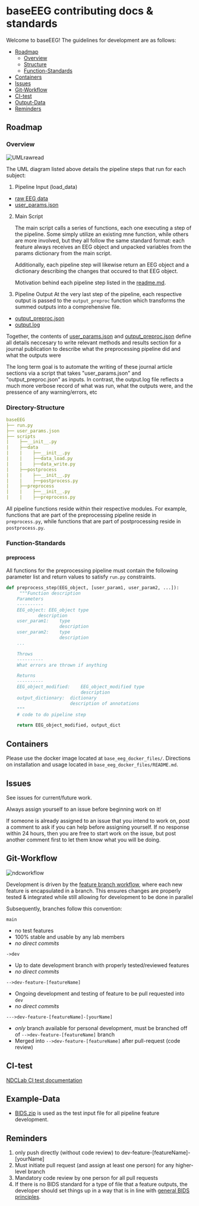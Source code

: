 # baseEEG contributing docs & standards
Welcome to baseEEG! The guidelines for development are as follows: 

* [Roadmap](#Roadmap)  
    * [Overview](#Overview)
    * [Structure](#Directory-Structure)
    * [Function-Standards](#Function-Standards)
* [Containers](#Containers)
* [Issues](#Issues)  
* [Git-Workflow](#Git-Workflow)  
* [CI-test](#CI-test)  
* [Output-Data](#Output-Data)
* [Reminders](#Reminders)  


## Roadmap

### Overview 

![UMLrawread](https://user-images.githubusercontent.com/26397102/119166320-1642d600-ba24-11eb-8dd6-0d35430831b0.png)

The UML diagram listed above details the pipeline steps that run for each subject:

1. Pipeline Input (load_data)
- [raw EEG data](#Example-Data)  
- [user_params.json](README.md)

2. Main Script

    The main script calls a series of functions, each one executing a step of the pipeline. Some simply utilize an existing mne function, while others are more involved, but they all follow the same standard format: each feature always receives an EEG object and unpacked variables from the params dictionary from the main script. 

    Additionally, each pipeline step will likewise return an EEG object and a dictionary describing the changes that occured to that EEG object.

    Motivation behind each pipeline step listed in the [readme.md](README.md). 

3. Pipeline Output
At the very last step of the pipeline, each respective output is passed to the `output_preproc` function which transforms the summed outputs into a comprehensive file. 
- [output_preproc.json](README.md)
- [output.log](README.md)

Together, the contents of [user_params.json](#user_params.json) and [output_preproc.json](#output_preproc.json) define all details neccesary to write relevant methods and results section for a journal publication to describe what the preprocessing pipeline did and what the outputs were

The long term goal is to automate the writing of these journal article sections via a script that takes "user_params.json" and "output_preproc.json" as inputs. In contrast, the output.log file reflects a much more verbose record of what was run, what the outputs were, and the pressence of any warning/errors, etc


### Directory-Structure
```yml
baseEEG
├── run.py
├── user_params.json
├── scripts
|    ├──__init__.py
|    ├──data
|    |    ├──__init__.py
|    |    ├──data_load.py
|    |    ├──data_write.py
|    ├──postprocess
|    |    ├──__init__.py
|    |    ├──postprocess.py
|    ├──preprocess
|    |    ├──__init__.py
|    |    ├──preprocess.py
```
All pipeline functions reside within their respective modules. For example, functions that are part of the preprocessing pipeline reside in `preprocess.py`, while functions that are part of postprocessing reside in `postprocess.py`.

### Function-Standards 

#### preprocess

All functions for the preprocessing pipeline must contain the following parameter list and return values to satisfy `run.py` constraints.
```python
def preprocess_step(EEG_object, [user_param1, user_param2, ...]):
     """Function description
    Parameters
    ----------
    EEG_object: EEG_object type
            description
    user_param1:    type
                    description
    user_param2:    type
                    description
    ...

    Throws
    ----------
    What errors are thrown if anything

    Returns
    ----------
    EEG_object_modified:    EEG_object_modified type
                            description
    output_dictionary:  dictionary
                        description of annotations 
    """
    # code to do pipeline step

    return EEG_object_modified, output_dict 
```

## Containers

Please use the docker image located at `base_eeg_docker_files/`. Directions on installation and usage located in `base_eeg_docker_files/README.md`. 


## Issues

See issues for current/future work. 

Always assign yourself to an issue before beginning work on it!

If someone is already assigned to an issue that you intend to work on, post a comment to ask if you can help before assigning yourself. If no response within 24 hours, then you are free to start work on the issue, but post another comment first to let them know what you will be doing.


## Git-Workflow 

![ndcworkflow](https://user-images.githubusercontent.com/26397102/116148813-00512800-a6a7-11eb-9624-cd81f11d3ada.png)

Development is driven by the [feature branch workflow](https://www.atlassian.com/git/tutorials/comparing-workflows/feature-branch-workflow), where each new feature is encapsulated in a branch. This ensures changes are properly tested & integrated while still allowing for development to be done in parallel

Subsequently, branches follow this convention:

`main`
- no test features
- 100% stable and usable by any lab members 
- *no direct commits*

`->dev`
- Up to date development branch with properly tested/reviewed features 
- *no direct commits*

`-->dev-feature-[featureName]`
- Ongoing development and testing of feature to be pull requested into `dev` 
- *no direct commits*

`--->dev-feature-[featureName]-[yourName]`
- *only* branch available for personal development, must be branched off of `-->dev-feature-[featureName]` branch
- Merged into `-->dev-feature-[featureName]` after pull-request (code review)


## CI-test
[NDCLab CI test documentation](https://docs.google.com/document/d/1lTYCLn6XK4Ln-BjcNhMMqpQFhYWg6OHB/edit)


## Example-Data
- [BIDS.zip](https://drive.google.com/drive/u/0/folders/1aQY97T9EfkPEkuiCav2ei9cs0DFegO4-) is used as the test input file for all pipeline feature development. 


## Reminders
1. only push directly (without code review) to dev-feature-[featureName]-[yourName]
2. Must initiate pull request (and assign at least one person) for any higher-level branch
3. Mandatory code review by one person for all pull requests 
4. If there is no BIDS standard for a type of file that a feature outputs, the developer should set things up in a way that is in line with [general BIDS principles](https://www.nature.com/articles/s41597-019-0104-8).
